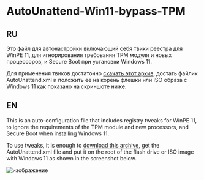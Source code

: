 # AutoUnattend-Win11-bypass-TPM
## RU
Это файл для автонастройки включающий себя твики реестра для WinPE 11, для игнорирования требования TPM модуля и новых процессоров, и Secure Boot при установки Windows 11.

Для применения твиков достаточно [скачать этот архив](https://github.com/NagibatorIgor/AutoUnattend-Win11-bypass-TPM/archive/refs/heads/main.zip), достать файлик AutoUnattend.xml и положить ее на корень флешки или ISO образа с Windows 11 как показано на скриншоте ниже.

## EN
This is an auto-configuration file that includes registry tweaks for WinPE 11, to ignore the requirements of the TPM module and new processors, and Secure Boot when installing Windows 11.

To use tweaks, it is enough to [download this archive](https://github.com/NagibatorIgor/AutoUnattend-Win11-bypass-TPM/archive/refs/heads/main.zip), get the AutoUnattend.xml file and put it on the root of the flash drive or ISO image with Windows 11 as shown in the screenshot below.

![изображение](https://github.com/NagibatorIgor/AutoUnattend-Win11-bypass-TPM/assets/72355380/6d46318a-5f65-426e-8afc-78196b91b214)
